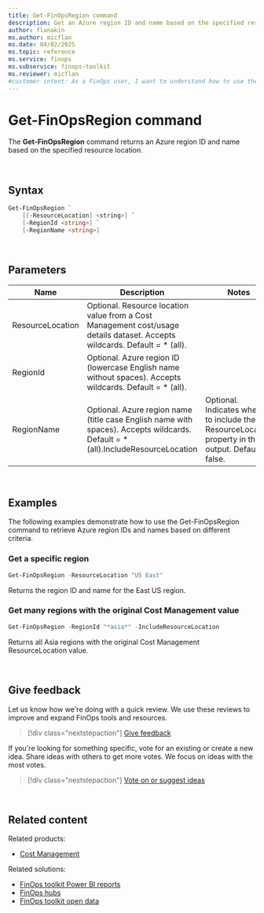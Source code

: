 ```yaml
---
title: Get-FinOpsRegion command
description: Get an Azure region ID and name based on the specified resource location using the Get-FinOpsRegion command in the FinOpsToolkit module.
author: flanakin
ms.author: micflan
ms.date: 04/02/2025
ms.topic: reference
ms.service: finops
ms.subservice: finops-toolkit
ms.reviewer: micflan
#customer intent: As a FinOps user, I want to understand how to use the what Get-FinOpsRegion command in the FinOpsToolkit module.
---
```


<!-- markdownlint-disable-next-line MD025 -->
# Get-FinOpsRegion command

The **Get-FinOpsRegion** command returns an Azure region ID and name based on the specified resource location.

<br>

## Syntax

```powershell
Get-FinOpsRegion `
    [[-ResourceLocation] <string>] `
    [-RegionId <string>] `
    [-RegionName <string>]
```

<br>

## Parameters

| Name             | Description                                                                                                                      | Notes                                                                                                |
| ---------------- | -------------------------------------------------------------------------------------------------------------------------------- | ---------------------------------------------------------------------------------------------------- |
| ResourceLocation | Optional. Resource location value from a Cost Management cost/usage details dataset. Accepts wildcards. Default = \* (all).      |
| RegionId         | Optional. Azure region ID (lowercase English name without spaces). Accepts wildcards. Default = \* (all).                        |
| RegionName       | Optional. Azure region name (title case English name with spaces). Accepts wildcards. Default = \* (all).IncludeResourceLocation | Optional. Indicates whether to include the ResourceLocation property in the output. Default = false. |

<br>

## Examples

The following examples demonstrate how to use the Get-FinOpsRegion command to retrieve Azure region IDs and names based on different criteria.

### Get a specific region

```powershell
Get-FinOpsRegion -ResourceLocation "US East"
```

Returns the region ID and name for the East US region.

### Get many regions with the original Cost Management value

```powershell
Get-FinOpsRegion -RegionId "*asia*" -IncludeResourceLocation
```

Returns all Asia regions with the original Cost Management ResourceLocation value.

<br>

## Give feedback

Let us know how we're doing with a quick review. We use these reviews to improve and expand FinOps tools and resources.

> [!div class="nextstepaction"]
> [Give feedback](https://portal.azure.com/#view/HubsExtension/InProductFeedbackBlade/extensionName/FinOpsToolkit/cesQuestion/How%20easy%20or%20hard%20is%20it%20to%20use%20the%20FinOps%20toolkit%20PowerShell%20module%3F/cvaQuestion/How%20valuable%20are%20the%20FinOps%20toolkit%20PowerShell%20module%3F/surveyId/FTK/bladeName/PowerShell/featureName/OpenData.GetRegion)

If you're looking for something specific, vote for an existing or create a new idea. Share ideas with others to get more votes. We focus on ideas with the most votes.

> [!div class="nextstepaction"]
> [Vote on or suggest ideas](https://github.com/microsoft/finops-toolkit/issues?q=is%3Aissue%20is%3Aopen%20label%3A%22Tool%3A%20PowerShell%22%20sort%3A"reactions-%2B1-desc")

<br>

## Related content

Related products:

- [Cost Management](/azure/cost-management-billing/costs/)

Related solutions:

- [FinOps toolkit Power BI reports](../../power-bi/reports.md)
- [FinOps hubs](../../hubs/finops-hubs-overview.md)
- [FinOps toolkit open data](../../open-data.md)

<br>

